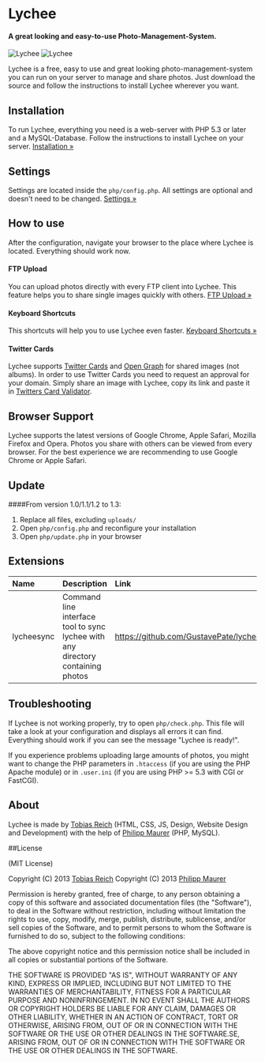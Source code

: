 # Lychee

#### A great looking and easy-to-use Photo-Management-System.

![Lychee](http://l.electerious.com/uploads/big/13582806160093.png)
![Lychee](http://l.electerious.com/uploads/big/13582805615704.png)

Lychee is a free, easy to use and great looking photo-management-system you can run on your server to manage and share photos. Just download the source and follow the instructions to install Lychee wherever you want.

## Installation

To run Lychee, everything you need is a web-server with PHP 5.3 or later and a MySQL-Database. Follow the instructions to install Lychee on your server. [Installation &#187;](https://github.com/electerious/Lychee/wiki/Installation)

## Settings

Settings are located inside the `php/config.php`. All settings are optional and doesn't need to be changed. [Settings &#187;](https://github.com/electerious/Lychee/wiki/Settings)

## How to use

After the configuration, navigate your browser to the place where Lychee is located. Everything should work now.

#### FTP Upload

You can upload photos directly with every FTP client into Lychee. This feature helps you to share single images quickly with others. [FTP Upload &#187;](https://github.com/electerious/Lychee/wiki/FTP-Upload)

#### Keyboard Shortcuts

This shortcuts will help you to use Lychee even faster. [Keyboard Shortcuts &#187;](https://github.com/electerious/Lychee/wiki/Keyboard-Shortcuts)

#### Twitter Cards

Lychee supports [Twitter Cards](https://dev.twitter.com/docs/cards) and [Open Graph](http://opengraphprotocol.org) for shared images (not albums). In order to use Twitter Cards you need to request an approval for your domain. Simply share an image with Lychee, copy its link and paste it in [Twitters Card Validator](https://dev.twitter.com/docs/cards/validation/validator).

## Browser Support

Lychee supports the latest versions of Google Chrome, Apple Safari, Mozilla Firefox and Opera. Photos you share with others can be viewed from every browser. For the best experience we are recommending to use Google Chrome or Apple Safari.

## Update

####From version 1.0/1.1/1.2 to 1.3:  
1. Replace all files, excluding `uploads/`  
2. Open `php/config.php` and reconfigure your installation  
3. Open `php/update.php` in your browser  

## Extensions

| Name | Description | Link |
|:-----------|:------------|:------------|
| lycheesync | Command line interface tool to sync lychee with any directory containing photos | https://github.com/GustavePate/lycheesync |

## Troubleshooting

If Lychee is not working properly, try to open `php/check.php`. This file will take a look at your configuration and displays all errors it can find. Everything should work if you can see the message "Lychee is ready!".

If you experience problems uploading large amounts of photos, you might want to change the PHP parameters in `.htaccess` (if you are using the PHP Apache module) or in `.user.ini` (if you are using PHP >= 5.3 with CGI or FastCGI).

## About

Lychee is made by [Tobias Reich](http://electerious.com) (HTML, CSS, JS, Design, Website Design and Development) with the help of [Philipp Maurer](http://phinal.net) (PHP, MySQL).

##License

(MIT License)

Copyright (C) 2013 [Tobias Reich](http://electerious.com)
Copyright (C) 2013 [Philipp Maurer](http://phinal.net)

Permission is hereby granted, free of charge, to any person obtaining a copy of this software and associated documentation files (the "Software"), to deal in the Software without restriction, including without limitation the rights to use, copy, modify, merge, publish, distribute, sublicense, and/or sell copies of the Software, and to permit persons to whom the Software is furnished to do so, subject to the following conditions:

The above copyright notice and this permission notice shall be included in all copies or substantial portions of the Software.

THE SOFTWARE IS PROVIDED "AS IS", WITHOUT WARRANTY OF ANY KIND, EXPRESS OR IMPLIED, INCLUDING BUT NOT LIMITED TO THE WARRANTIES OF MERCHANTABILITY, FITNESS FOR A PARTICULAR PURPOSE AND NONINFRINGEMENT. IN NO EVENT SHALL THE AUTHORS OR COPYRIGHT HOLDERS BE LIABLE FOR ANY CLAIM, DAMAGES OR OTHER LIABILITY, WHETHER IN AN ACTION OF CONTRACT, TORT OR OTHERWISE, ARISING FROM, OUT OF OR IN CONNECTION WITH THE SOFTWARE OR THE USE OR OTHER DEALINGS IN THE SOFTWARE.SE, ARISING FROM, OUT OF OR IN CONNECTION WITH THE SOFTWARE OR THE USE OR OTHER DEALINGS IN THE SOFTWARE.
